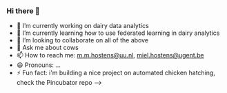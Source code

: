 ### Hi there 👋

- 🔭 I’m currently working on dairy data analytics
- 🌱 I’m currently learning how to use federated learning in dairy analytics
- 👯 I’m looking to collaborate on all of the above
- 💬 Ask me about cows
- 📫 How to reach me: m.m.hostens@uu.nl, miel.hostens@ugent.be
- 😄 Pronouns: ...
- ⚡ Fun fact: i'm building a nice project on automated chicken hatching, check the Pincubator repo
-->


<!--
**MielHostens/MielHostens** is a ✨ _special_ ✨ repository because its `README.md` (this file) appears on your GitHub profile.

Here are some ideas to get you started:

- 🔭 I’m currently working on ...
- 🌱 I’m currently learning ...
- 👯 I’m looking to collaborate on ...
- 🤔 I’m looking for help with ...
- 💬 Ask me about ...
- 📫 How to reach me: ...
- 😄 Pronouns: ...
- ⚡ Fun fact: ...
-->
